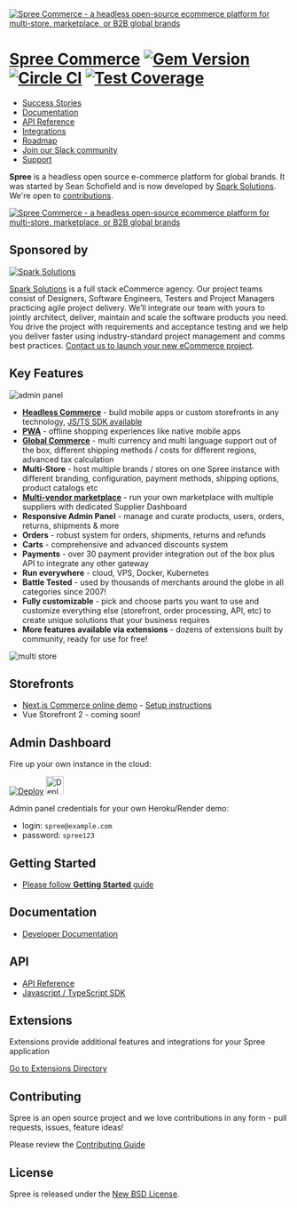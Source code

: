 <a href="https://spreecommerce.org">
   <img src="https://raw.githubusercontent.com/spree/spree-dev-docs/master/.gitbook/assets/linkedin_cover_profile-2x.png" alt="Spree Commerce - a headless open-source ecommerce platform for multi-store, marketplace, or B2B global brands" />
</a>

# [Spree Commerce](https://spreecommerce.org) [![Gem Version](https://badge.fury.io/rb/spree.svg)](https://badge.fury.io/rb/spree) [![Circle CI](https://circleci.com/gh/spree/spree.svg?style=shield)](https://circleci.com/gh/spree/spree/tree/master) [![Test Coverage](https://api.codeclimate.com/v1/badges/8277fc2bb0b1f777084f/test_coverage)](https://codeclimate.com/github/spree/spree/test_coverage)

* [Success Stories](https://spreecommerce.org/stories/)
* [Documentation](https://dev-docs.spreecommerce.org/)
* [API Reference](https://api.spreecommerce.org)
* [Integrations](https://spreecommerce.org/integrations/)
* [Roadmap](https://github.com/spree/spree/milestones?direction=asc&sort=due_date&state=open)
* [Join our Slack community](http://slack.spreecommerce.org/)
* [Support](https://spreecommerce.org/contact/)

**Spree** is a headless open source e-commerce platform for global brands. It was started by Sean Schofield and is now developed by [Spark Solutions][spark]. We're open to [contributions](https://dev-docs.spreecommerce.org/contributing).

<a href="https://dev-docs.spreecommerce.org/getting-started/headless-commerce">
   <img src="https://raw.githubusercontent.com/spree/spree-dev-docs/master/.gitbook/assets/spree_commerce_spree_api_3-2x.png" alt="Spree Commerce - a headless open-source ecommerce platform for multi-store, marketplace, or B2B global brands" />
</a>

## Sponsored by

[![Spark Solutions](http://sparksolutions.co/wp-content/uploads/2015/01/logo-ss-tr-221x100.png)][spark]

[Spark Solutions][spark] is a full stack eCommerce agency. Our project teams consist of Designers, Software Engineers, Testers and Project Managers practicing agile project delivery. We’ll integrate our team with yours to jointly architect, deliver, maintain and scale the software products you need. You drive the project with requirements and acceptance testing and we help you deliver faster using industry-standard project management and comms best practices. [Contact us to launch your new eCommerce project](https://sparksolutions.co/contact/).

## Key Features

![admin panel](https://raw.githubusercontent.com/spree/spree-dev-docs/master/.gitbook/assets/spree_commerce_home_header_2-2x-1-.png)

* **[Headless Commerce](https://spreecommerce.org/use-cases/headless-ecommerce-api/)** - build mobile apps or custom storefronts in any technology, [JS/TS SDK available](https://github.com/spree/spree-storefront-api-v2-js-sdk)
* **[PWA](https://spreecommerce.org/use-cases/spree-pwa-progressive-web-application/)** - offline shopping experiences like native mobile apps
* **[Global Commerce](https://spreecommerce.org/use-cases/international-sales-demo/)** - multi currency and multi language support out of the box, different shipping methods / costs for different regions, advanced tax calculation
* **Multi-Store** - host multiple brands / stores on one Spree instance with different branding, configuration, payment methods, shipping options, product catalogs etc
* **[Multi-vendor marketplace](https://spreecommerce.org/use-cases/multi-vendor-marketplace-demo/)** - run your own marketplace with multiple suppliers with dedicated Supplier Dashboard
* **Responsive Admin Panel** - manage and curate products, users, orders, returns, shipments & more
* **Orders** - robust system for orders, shipments, returns and refunds
* **Carts** -  comprehensive and advanced discounts system
* **Payments** - over 30 payment provider integration out of the box plus API to integrate any other gateway
* **Run everywhere** - cloud, VPS, Docker, Kubernetes
* **Battle Tested** - used by thousands of merchants around the globe in all categories since 2007!
* **Fully customizable** - pick and choose parts you want to use and customize everything else (storefront, order processing, API, etc) to create unique solutions that your business requires
* **More features available via extensions** - dozens of extensions built by community, ready for use for free!

![multi store](https://raw.githubusercontent.com/spree/spree-dev-docs/master/.gitbook/assets/mulit_store_978x2.png)

## Storefronts

* [Next.js Commerce online demo](https://spree.vercel.app/) - [Setup instructions](https://dev-docs.spreecommerce.org/storefronts/next.js-commerce)
* Vue Storefront 2 - coming soon!

## Admin Dashboard

Fire up your own instance in the cloud:

[![Deploy](https://www.herokucdn.com/deploy/button.svg)](https://heroku.com/deploy?template=https://github.com/spree/spree_starter) <a href="https://render.com/deploy?repo=https://github.com/spree/spree_starter/tree/main">
  <img src="https://render.com/images/deploy-to-render-button.svg" alt="Deploy to Render" height=32>
</a>

Admin panel credentials for your own Heroku/Render demo:

* login: `spree@example.com`
* password: `spree123`

## Getting Started

* [Please follow **Getting Started** guide](https://dev-docs.spreecommerce.org/getting-started/installation)

## Documentation

* [Developer Documentation](https://dev-docs.spreecommerce.org/)

## API

* [API Reference](https://api.spreecommerce.org/)
* [Javascript / TypeScript SDK](https://github.com/spree/spree-storefront-api-v2-js-sdk)

## Extensions

Extensions provide additional features and integrations for your Spree application

[Go to Extensions Directory](https://dev-docs.spreecommerce.org/extensions/extensions)

## Contributing

Spree is an open source project and we love contributions in any form - pull requests, issues, feature ideas!

Please review the [Contributing Guide](https://dev-docs.spreecommerce.org/contributing/index)

## License

Spree is released under the [New BSD License](https://github.com/spree/spree/blob/master/license.md).

[spark]:https://sparksolutions.co?utm_source=github
